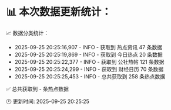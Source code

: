 📊 本次数据更新统计：
==========================

📈 数据分类统计：
- 2025-09-25 20:25:16,907 - INFO - 获取到 热点资讯 47 条数据
- 2025-09-25 20:25:19,869 - INFO - 获取到 今日热点 20 条数据
- 2025-09-25 20:25:22,377 - INFO - 获取到 公社热帖 121 条数据
- 2025-09-25 20:25:24,299 - INFO - 获取到 财经日历 70 条数据
- 2025-09-25 20:25:25,453 - INFO - 总共获取到 258 条热点数据

✅ 总共获取到 - 条热点数据

🕐 更新时间: 2025-09-25 20:25:25
